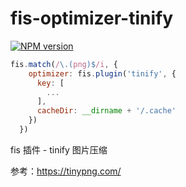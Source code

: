fis-optimizer-tinify
=================

[![NPM version](https://img.shields.io/npm/v/fis-optimizer-tinify.svg)](http://badge.fury.io/js/fis-optimizer-tinify)

```js
fis.match(/\.(png)$/i, {
    optimizer: fis.plugin('tinify', {
      key: [
        ...
      ],
      cacheDir: __dirname + '/.cache'
    })
  })
```

fis 插件 - tinify 图片压缩

参考：https://tinypng.com/
